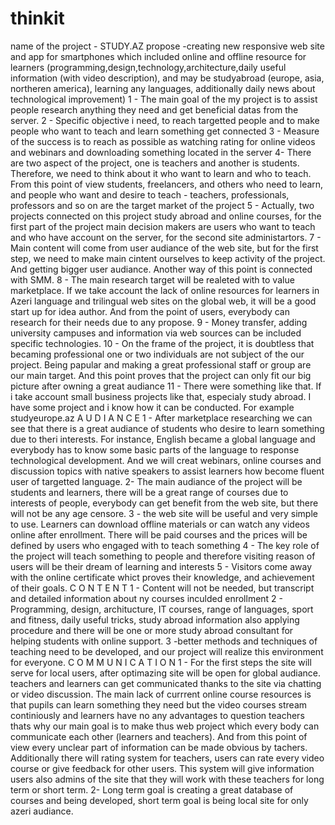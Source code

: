 # thinkit
name of the project - STUDY.AZ
propose -creating new  responsive web site and app for smartphones which included online and offline resource for learners (programming,design,technology,architecture,daily useful information (with video description), and may be studyabroad (europe, asia, northeren america), learning any languages, additionally daily news about technological improvement)
1 - The main goal of the my project is to assist people research anything they need and get beneficial datas from the server.
2 - Specific objective i need, to reach targetted people and to make people who want to teach and learn something get connected
3 - Measure of the success is to reach as possible as watching rating for online videos and webinars and downloading something located in the server
4- There are two aspect of the project, one is teachers and another is students. Therefore, we need to think about it who want to learn and who to teach. From this point of view students, freelancers, and others who need to learn, and people who want and desire to teach - teachers, professionals, professors and so on are the target market of the project
5 - Actually, two projects connected on this project study abroad and online courses, for the first part of the project main decision makers are users who want to teach and who have account on the server, for the second site administartors.
7 -  Main content will come from user audiance of the web site, but for the first step, we need to make main cintent ourselves to keep activity of the project. And getting bigger user audiance. Another way of this point is connected with SMM.
8 - The main research target will be realeted with to value marketplace. If we take account the lack of online resources for learners in Azeri language and trilingual web sites on the global web, it will be a good start up for idea author. And from the point of users, everybody can research for their needs due to any propose.
9 - Money transfer, adding university campuses and information via web sources can be included specific technologies.
10 - On the frame of the project, it is doubtless that becaming professional one or two individuals are not subject of the our project. Being papular and making a great professional staff or group are our main target. And this point proves that the project can only fit our big picture after owning a great audiance
11 - There were something like that. If i take account small business projects like that, especialy study abroad. I have some project and i know how it can be conducted. For example studyeurope.az
A U D  I A N  C E
1 - After marketplace researching we can see that there is a great audiance of students who desire to learn something due to theri interests. For instance, English became a global language and everybody has to know some basic parts of the language to response technological development. And we will creat webinars, online courses and discussion topics with native speakers to assist learners how become fluent user of targetted language. 
2- The main audiance of the project will be students and learners, there will be a great range of courses due to interests of people, everybody can get benefit from the web site, but there will not be any age censore.
3 - the web site will be useful and very simple to use. Learners can download offline materials or can watch any videos online after enrollment. There will be paid courses and the prices will be defined by users who engaged with to teach something
4 - The key role of the project will teach something to people and therefore visiting reason of users will be their dream of learning and interests
5 - Visitors come away with the online certificate whict proves their knowledge, and achievement of their goals.
C O N T E N T
1 - Content will not be needed, but transcript and detailed information about ny courses inculded enrollment
2 - Programming, design, architucture, IT courses, range of languages, sport and fitness, daily useful tricks, study abroad information also applying procedure and there will be one or more study abroad consultant for helping students with online support.
3 -better methods and techniques of teaching need to be developed, and our project will realize this environment for everyone.
C O M M U N I C A T I O N
1 - For the first steps the site will serve for local users, after optimazing site will be open for global audiance. teachers and learners can get communicated thanks to the site via chatting or video discussion. The main lack of currrent online course resources is that pupils can learn something they need but the video courses stream continiously and learners have no any advantages to question teachers thats why our main goal is to make thus web project which every body can communicate each other (learners and teachers). And from this point of view every unclear part of information can be made obvious by tachers. Additionally there will rating system for teachers, users can rate every video course or give feedback for other users. This system will give information users also admins of the site that they will work with these teachers for long term or short term.
 2- Long term goal is creating a great database of courses and being developed, short term goal is being local site for only azeri audiance.
